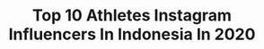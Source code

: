 ---
title: Top 10 Athletes Instagram Influencers In Indonesia In 2020
description: >-
  Find top athletes Instagram influencers in Indonesia in 2020. Most popular hashtags: #dirumahaja #nature #bali #model.
platform: Instagram
profiles:
  - username: "zachhartman1"
    fullname: >-
      ZACH HARTMAN
    location: "Indonesia"
    followers: 26475
    engagement: 1017
    commentsToLikes: 0.036042
    id: ck8sys9jslt700j78d9xp1v8w
    verified: false
    hashtags: ""
  - username: "charlietaylor"
    fullname: >-
      Charlie Taylor
    location: "Indonesia"
    followers: 392227
    engagement: 389
    commentsToLikes: 0.020389
    id: ck5pzmkxc1pvb0i1148ww6s74
    verified: true
    hashtags: "#3yearsago, #soznotzoz, #backworkout, #ropeclimb"
  - username: "riskymuhammads22"
    fullname: >-
      Risky Muhammad Sudirman
    location: "Indonesia"
    followers: 28762
    engagement: 1545
    commentsToLikes: 0.010963
    id: ck5zxup398p6k0i14laxpbf39
    verified: false
    hashtags: "#fiersabesari, #garisterdepan"
  - username: "nicolasiong"
    fullname: >-
      Nicolas Iong Lee 🇰🇷🇨🇭
    location: "Indonesia"
    followers: 685904
    engagement: 270
    commentsToLikes: 0.019591
    id: ck13aaerrpf6d0i1928vu3lf5
    verified: false
    hashtags: "#happiness, #waterfall, #finns, #hardwork"
  - username: "devibration"
    fullname: >-
      DEVI
    location: "Indonesia"
    followers: 40938
    engagement: 1330
    commentsToLikes: 0.007757
    id: ck6tyhgov3r3h0j71z63kzoei
    verified: false
    hashtags: ""
  - username: "natasya.salway"
    fullname: >-
      molasses🌼
    location: "Indonesia"
    followers: 2875
    engagement: 2350
    commentsToLikes: 0.032002
    id: ck8t02xmzqnh10j78hrexqyln
    verified: false
    hashtags: "#sumbar, #lightroom, #hitsblunt, #awardwinner"
  - username: "sammiesunga"
    fullname: >-
      SAMMIE
    location: "Indonesia"
    followers: 29102
    engagement: 358
    commentsToLikes: 0.026149
    id: ck6ty3c8t1fsl0j71bj9de8nr
    verified: false
    hashtags: "#realpeoplerealresults, #withgalaxy, #discoveryourawesome, #beforeyouscore"
  - username: "clarestaufan"
    fullname: >-
      Claresta Taufan Kusumarina
    location: "Indonesia"
    followers: 81962
    engagement: 646
    commentsToLikes: 0.009581
    id: ck13477xtv1v40i19bl0ij8nt
    verified: false
    hashtags: "#nikeathlete, #clarestakick, #skincare, #playinside"
  - username: "chisyawandhira"
    fullname: >-
      𝓐𝓻𝓬𝓱𝓲𝓼𝔂𝓪
    location: "Indonesia"
    followers: 3830
    engagement: 2138
    commentsToLikes: 0.034169
    id: ck6u7kivpm1yt0j71avse4l18
    verified: false
    hashtags: "#demimerahputih"
  - username: "dody_sportisi"
    fullname: >-
      Dody Syahputra WFF PRO 🇮🇩
    location: "Indonesia"
    followers: 35128
    engagement: 191
    commentsToLikes: 0.038849
    id: ck5pvud9ijohb0i11oeym2b09
    verified: false
    hashtags: "#kimorakecil, #myprincess, #happyfamily, #staystrong"
---